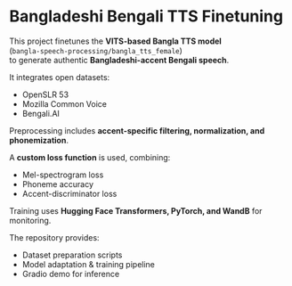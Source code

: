 # Bangladeshi Bengali TTS Finetuning

This project finetunes the **VITS-based Bangla TTS model**  
(`bangla-speech-processing/bangla_tts_female`)  
to generate authentic **Bangladeshi-accent Bengali speech**.

It integrates open datasets:  
- OpenSLR 53  
- Mozilla Common Voice  
- Bengali.AI  

Preprocessing includes **accent-specific filtering, normalization, and phonemization**.

A **custom loss function** is used, combining:  
- Mel-spectrogram loss  
- Phoneme accuracy  
- Accent-discriminator loss  

Training uses **Hugging Face Transformers, PyTorch, and WandB** for monitoring.

The repository provides:  
- Dataset preparation scripts  
- Model adaptation & training pipeline  
- Gradio demo for inference
